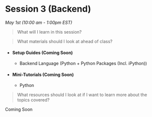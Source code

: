 # Session 3 (Backend)
*May 1st (10:00 am - 1:00pm EST)*

> What will I learn in this session?

> What materials should I look at ahead of class?

- #### Setup Guides (Coming Soon)
	* Backend Language (Python + Python Packages (Incl. iPython))

- #### Mini-Tutorials (Coming Soon)
	* Python

> What resources should I look at if I want to learn more about the topics covered?

Coming Soon